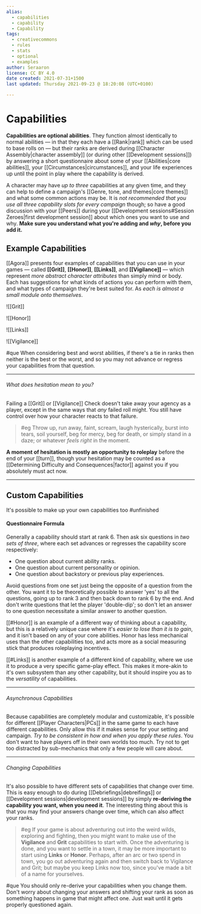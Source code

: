 ```yaml
---
alias:
  - capabilities
  - capability
  - Capability
tags:
  - creativecommons
  - rules
  - stats
  - optional
  - examples
author: Seraaron
license: CC BY 4.0
date created: 2021-07-31+1500
last updated: Thursday 2021-09-23 @ 18:20:08 (UTC+0100)

---
```


# Capabilities

**Capabilities are optional abilities**. They function almost identically to normal abilities — in that they each have a [[Rank|rank]] which can be used to base rolls on — but their ranks are derived during [[Character Assembly|character assembly]] (or during other [[Development sessions]]) by answering a short questionnaire about some of your [[Abilities|core abilities]], your [[Circumstances|circumstances]], and your life experiences up until the point in play where the capability is derived.

A character may have _up to three_ capabilities at any given time, and they can help to define a campaign's [[Genre, tone, and themes|core themes]] and what some common actions may be. It is _not recommended that you use all three capability slots for every campaign_ though; so have a good discussion with your [[Peers]] during your [[Development sessions#Session Zeroes|first development session]] about which ones you want to use and why. **Make sure you understand what you're adding and _why_, before you add it.**

## Example Capabilities

[[Agora]] presents four examples of capabilities that you can use in your games — called **[[Grit]]**, **[[Honor]]**, **[[Links]]**, and **[[Vigilance]]** — which represent _more abstract character attributes_ than simply mind or body. Each has suggestions for what kinds of actions you can perform with them, and what types of campaign they're best suited for. As _each is almost a small module onto themselves_.

![[Grit]]

![[Honor]]

![[Links]]

![[Vigilance]]

#que When considering best and worst abilities, if there's a tie in ranks then neither is the best or the worst, and so you may not advance or regress your capabilities from that question.

---

###### What does hesitation mean to you?

Failing a [[Grit]] or [[Vigilance]] Check doesn't take away your agency as a player, except in the same ways that _any_ failed roll might. You still have control over how your character reacts to that failure.

> #eg
> Throw up, run away, faint, scream, laugh hysterically, burst into tears, soil yourself, beg for mercy, beg for death, or simply stand in a daze; or whatever _feels right_ in the moment.

**A moment of hesitation is mostly an opportunity to roleplay** before the end of your [[turn]], though your hesitation may be counted as a [[Determining Difficulty and Consequences|factor]] against you if you absolutely must act now.

---

## Custom Capabilities

It's possible to make up your own capabilities too #unfinished

#### Questionnaire Formula

Generally a capability should start at rank 6. Then ask six questions in _two sets of three_, where each set advances or regresses the capability score respectively:

-   One question about current ability ranks.
-   One question about current personality or opinion.
-   One question about backstory or previous play experiences.

Avoid questions from one set just being the opposite of a question from the other. You want it to be theoretically possible to answer 'yes' to all the questions, going up to rank 3 and then back down to rank 6 by the end. And don't write questions that let the player 'double-dip'; so don't let an answer to one question necessitate a similar answer to another question.

[[#Honor]] is an example of a different way of thinking about a capability, but this is a relatively unique case where it's _easier to lose than it is to gain_, and it isn't based on any of your core abilities. Honor has less mechanical uses than the other capabilities too, and acts more as a social measuring stick that produces roleplaying incentives.

[[#Links]] is another example of a different kind of capability, where we use it to produce a very specific game-play effect. This makes it more-akin to it's own subsystem than any other capability, but it should inspire you as to the _versatility_ of capabilities.

---

###### Asynchronous Capabilities

Because capabilities are completely modular and customizable, it's possible for different [[Player Characters|PCs]] in the same game to each have different capabilities. Only allow this if it makes sense for your setting and campaign. _Try to be consistent in how and when you apply these rules_. You don't want to have players off in their own worlds too much. Try not to get too distracted by sub-mechanics that only a few people will care about.

---

###### Changing Capabilities

It's also possible to have different sets of capabilities that change over time. This is easy enough to do during [[Debriefings|debreifings]] or [[Development sessions|development sessions]] by simply **re-deriving the capability you want, when you need it**. The interesting thing about this is that you may find your answers change over time, which can also affect your ranks.

> #eg
> If your game is about adventuring out into the weird wilds, exploring and fighting, then you might want to make use of the **Vigilance** and **Grit** capabilities to start with.
> Once the adventuring is done, and you want to settle in a town, it may be more important to start using **Links** or **Honor**. Perhaps, after an arc or two spend in town, you go out adventuring again and then switch back to Vigilance and Grit; but maybe you keep Links now too, since you've made a bit of a name for yourselves.

#que You should only re-derive your capabilities when you change them. Don't worry about changing your answers and shifting your rank as soon as something happens in game that might affect one. Just wait until it gets properly questioned again.
